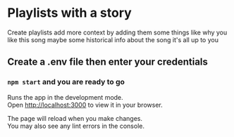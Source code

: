 # Playlists with a story

Create playlists add more context by adding them some things like why you like this song maybe some historical info about the song it's all up to you  
## Create a .env file then enter your credentials 

### `npm start` and you are ready to go 

Runs the app in the development mode.\
Open [http://localhost:3000](http://localhost:3000) to view it in your browser.

The page will reload when you make changes.\
You may also see any lint errors in the console.
